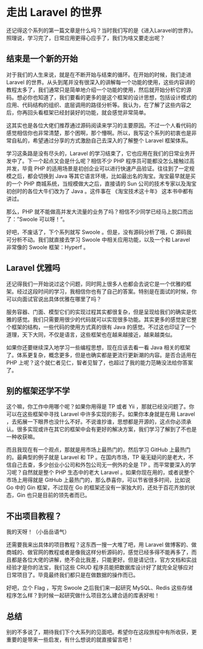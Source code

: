 # 走出 Laravel 的世界

还记得这个系列的第一篇文章是什么吗？当时我们写的是《进入Laravel的世界》。照理说，学习完了，日常应用更得心应手了，我们为啥又要走出呢？

## 结束是一个新的开始

对于我们的人生来说，就是在不断开始与结束的循环。在开始的时候，我们走进 Laravel 的世界。从头到尾并没有很深入的讲解每一个功能的使用，这些内容讲的教程太多了，我们通常只是简单地介绍一个功能的使用，然后就开始分析它的源码。想必你也知道了，我们要看的更多的是这个框架的设计思想，包括设计模式的应用、代码结构的组织、底层调用的路径分析等。我认为，在了解了这些内容之后，你再回头看框架已经封装好的功能，就会感觉非常简单。

这其实也是各位大佬们推荐通过源码阅读来学习的主要原因。不过一个人看代码的感觉相信你也非常清楚，那个困啊，那个懵啊。所以，我写这个系列的初衷也是非常自私的，希望通过分享的方式激励自己去深入的了解整个 Laravel 框架体系。

学习这条路是没有尽头的，Laravel 的学习结束了，它也应用在我们的日常业务开发中了。下一个起点又会是什么呢？相信不少 PHP 程序员可能都没怎么接触过高并发，毕竟 PHP 的适用场景是初创企业可以进行快速产品验证。往往到了一定规模之后，都会切换到 Java 等其它语言环境，比如最出名的淘宝。淘宝最早就是买的一个 PHP 商城系统，当规模做大之后，直接请的 Sun 公司的技术专家以及淘宝初创时的各位大牛们改为了 Java 。这件事在 《淘宝技术这十年》 这本书中都有讲过。

那么，PHP 就不能做高并发大流量的业务了吗？相信不少同学已经马上脱口而出了：”Swoole 可以呀！“。

好吧，不废话了，下个系列就写 Swoole 。但是，没有源码分析了哦，C 源码我可分析不动。我们就直接去学习 Swoole 中相关应用功能，以及一个和 Laravel 非常像的 Swoole 框架：Hyperf 。

## Laravel 优雅吗

还记得我们一开始说过这个问题，同时网上很多人也都会去说它是一个优雅的框架。经过这段时间的学习，我相信你也有了自己的答案。特别是在面试的时候，你可以向面试官说出具体优雅在哪里了吗？

服务容器、门面、模型它们的实现过程其实都很复杂，但是呈现给我们的确实是优雅的感觉。我们只需要用很少的代码就可以实现很多功能。其实更多的感觉是它整个框架的结构，一些代码的使用方式真的很有 Java 的感觉。不过这也印证了一个道理，天下大同，不仅是语言，这些框架也在越来越接近，越来越类似。

如果你还要继续深入地学习一些编程思想，现在应该去看一看 Java 相关的框架了。体系更复杂，概念更多，但是也确实都是更流行更新潮的内容。是否合适用在 PHP 上呢？这个就仁者见仁，智者见智了，也超过了我的能力范畴没法给你答案了。

## 别的框架还学不学

这个嘛，你工作中用哪个呢？如果你用得是 TP 或者 Yii ，那就已经没问题了。你可以在这些框架中寻找 Laravel 中许多实现的影子。如果你本身就是在用 Laravel ，去拓展一下眼界也没什么不好。不说谁抄谁，思想都是开源的，这点你必须承认。很多实现或许在其它的框架中会有更好的解决方案，我们学习了解到了不也是一种收获嘛。

而且我现在有一个观点，那就是用市场上最热门的，然后学习 GitHub 上最热门的。最典型的例子就是 Laravel 和 TP 。在国内市场，TP 毫无疑问的是老大，不信自己去查，多少创业小公司和外包公司无一例外的全是 TP 。而平常要深入的学习呢？自然就是整个 PHP 生态中的老大 Laravel 。如果你现在用的，或者说整个市场上用得就是 GitHub 上最热门的，那么恭喜你，可以节省很多时间，比如说 Go 中的 Gin 框架，不过现在 Go 的框架还没有一家独大的，还处于百花齐放的状态，Gin 也只是目前的领先者而已。

## 不出项目教程？

我的天呀！（小岳岳语气）

还需要我来出具体的项目教程？这东西一搜一大堆了吧，用 Laravel 做博客的、做商城的、做官网的教程或者是像我这样分析源码的，感觉已经多得不能再多了，而且都是各位大佬的讲解，绝不会比我差，只能更好。但是请记住，官方文档和实战经验才是你的法宝，我们这些 CRUD 程序员能把数据库设计好了就完全足够应对日常项目了。毕竟最终我们都只是在做数据的操作而已。

好吧，立个 Flag ，写完 Swoole 之后我们来一起研究 MySQL、Redis 这些存储程序怎么样？到时候一起研究做什么项目怎么建合适的库表好啦！

## 总结

别的不多说了，期待我们下个大系列的见面吧。希望你在这段旅程中有所收获，更重要的是带来一些启发，有什么想说的就直接留言吧！
